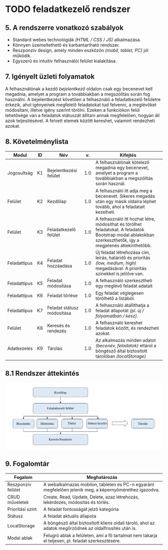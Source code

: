 # TODO feladatkezelő rendszer

## 5. A rendszerre vonatkozó szabályok

- Standard webes technológiák *(HTML / CSS / JS)* alkalmazása.
- Könnyen üzemeltethető és karbantartható rendszer.
- Reszponzív design, amely minden eszközön *(mobil, tablet, PC)* jól működik.
- Egyszerű és intuitív felhasználói felület kialakítása.

## 7. Igényelt üzleti folyamatok

A felhasználónak a kezdő *bejelentkező* oldalon csak egy becenevet kell megadnia, amelyet a program a továbbiakban a megszólítás során fog használni. A bejelentkezést követően a felhasználó a feladatkezelő felületre érkezik, ahol igényeinek megfelelő feladatokat tud felvenni, a meglévőket módosítani, illetve igény szerint törölni. Ezeken a funkciókon felül lehetősége van a feladatok státuszát állítani annak megfelelően, hogyan áll azok teljesítésével. A felvett elemek között kereshet, valamint rendezheti azokat.

## 8. Követelménylista

|Modul        | ID |Név                    | v.|Kifejtés                              |
|-------------|----|-----------------------|---|--------------------------------------|
| Jogosultság | K1 | Bejelentkezési felület | 1.0 | A felhasználónak kötelező megadnia egy becenevet, amelyet a program a továbbiakban a megszólítás során használ. |
| Felület | K2 | Kezdőlap | 1.0 | A felhasználó itt adja meg a becenevét. Sikeres megadás után egy másik oldalra léphet tovább, ahol a feladatait kezelheti.|
| Felület | K3| Feladatkezelő felület | 1.0 | A felhasználó itt hozhat létre, módosíthat és törölhet feladatokat. A feladatok Bootstrap modal ablakokban szerkeszthetők, így a megjelenés áttekinthetőbb. |
| Feladattípus | K4 | Feladat hozzáadása | 1.0 | Új feladat létrehozása cím, leírás, határidő és prioritás *(low, medium, high)* megadásával. A prioritás színekkel is jelölve van.|
| Feladattípus | K5 | Feladat módosítása | 1.0 | A felhasználó szerkesztheti egy meglévő feladat adatait |
| Feladattípus | K6 | Feladat törlése | 1.0 |Egy feladat véglegesen törölhető a listából. |
| Feladattípus | K7 | Feladat státusz módosítása | 1.0 |A felhasználó átállíthatja a feladat állapotát *(pl.  új / folyamatban / kész)*. |
| Felület | K8 | Keresés és rendezés | 1.0 |A felhasználó kereshet feladatok között, és rendezheti azokat. |
| Adatkezelés | K9 | Tárolás | 1.0 |Az alkalmazás minden adatot *(becenév, feladatok)* eltárol a böngésző által biztosított tárolóban *(localStorage)*|

## 8.1 Rendszer áttekintés

![TODO feladatkezelő rendszer – rendszer áttekintő diagram](./src/diagram.png)

## 9. Fogalomtár

|Fogalom        | Meghatározás |
|-------------|----|
| Reszponzív felület | A webalkalmazás mobilon, tableten és PC-n egyaránt megfelelően jelenik meg, a képernyőmérethez igazodva. |
| CRUD műveletek | Create, Read, Update, Delete, azaz létrehozás, lekérdezés, módosítás és törlés. |
| Prioritási szint |A feladat fontosságát jelző kategória |
| Státusz | A feladat aktuális állapota |  
| LocalStorage | A böngésző által biztosított kliens oldali tároló, ahol az adatok megőrződnek az oldalfrissítés után is. |
| Modal ablak | Felugró ablak a felületen, ami a fő tartalmat nem takarja el teljesen, pl. feladat szerkesztésére.|